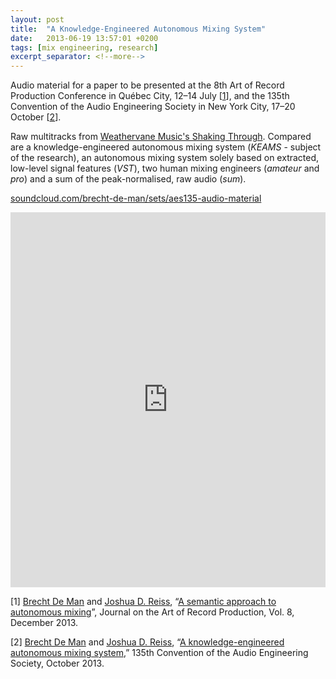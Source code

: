 ```yaml
---
layout: post
title:  "A Knowledge-Engineered Autonomous Mixing System"
date:   2013-06-19 13:57:01 +0200
tags: [mix engineering, research]
excerpt_separator: <!--more-->
---
```


Audio material for a paper to be presented at the 8th Art of Record Production Conference in Québec City, 12–14 July [<a href="#ref1" target="_self">1</a>], and the 135th Convention of the Audio Engineering Society in New York City, 17–20 October [<a href="#ref2" target="_self">2</a>]. 

Raw multitracks from [Weathervane Music's Shaking Through](www.shakingthrough.com). Compared are a knowledge-engineered autonomous mixing system (_KEAMS_ - subject of the research), an autonomous mixing system solely based on extracted, low-level signal features (_VST_), two human mixing engineers (_amateur_ and _pro_) and a sum of the peak-normalised, raw audio (_sum_). 

[soundcloud.com/brecht-de-man/sets/aes135-audio-material](https://soundcloud.com/brecht-de-man/sets/aes135-audio-material)

<iframe width="100%" height="600" scrolling="no" frameborder="no" src="https://w.soundcloud.com/player/?url=https%3A//api.soundcloud.com/playlists/6912069&amp;auto_play=false&amp;hide_related=false&amp;show_comments=true&amp;show_user=true&amp;show_reposts=false&amp;visual=false"></iframe>

<br>

<span id="ref1">[1]</span> [Brecht De Man](/) and [Joshua D. Reiss](http://www.eecs.qmul.ac.uk/~josh/), “[A semantic approach to autonomous mixing](http://arpjournal.com/2639/a-semantic-approach-to-autonomous-mixing/)”, Journal on the Art of Record Production, Vol. 8, December 2013\.

<span id="ref2">[2]</span> [Brecht De Man](/) and [Joshua D. Reiss](http://www.eecs.qmul.ac.uk/~josh/), “[A knowledge-engineered autonomous mixing system](http://www.aes.org/e-lib/browse.cfm?elib=17011),” 135th Convention of the Audio Engineering Society, October 2013\.